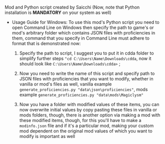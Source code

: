 Mod and Python script created by Saicchi (Now, note that Python installation is **MANDATORY** on your system as well)

- Usage Guide for Windows: 
	To use this mod's Python script you need to open Command Line on Windows then specify the path to game's or mod's arbitrary folder which contains JSON files with proficiencies in them, command that you specify in Command Line must adhere to format that is demonstrated now:
	
	1) Specify the path to script, I suggest you to put it in cdda folder to simplify further steps `"cd C:\Users\Name\Downloads\cdda`, now it should look like `C:\Users\Name\Downloads\cdda>` ;
	
	2) Now you need to write the name of this script and specify path to JSON files with proficiencies that you want to modify, whether in vanilla or mod's files as well, vanilla example `generate_proficiencies.py "data\json\proficiencies"`, mods example `generate_proficiencies.py "data\mods\Magiclysm"`
	
	3) Now you have a folder with modified values of these items, you can now overwrite initial values by copy pasting these files in vanilla or mods folders, though, there is another option via making a mod with these modified items, though, for this you'll have to make a `modinfo.json` file and if it's a particular mod, making your custom mod dependent on the original mod values of which you want to modify is important as well 
	